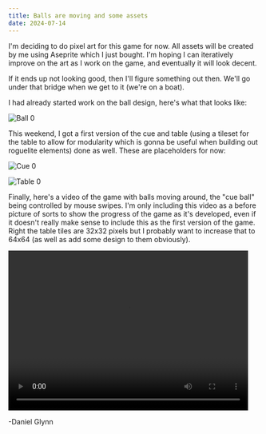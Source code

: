 ```yaml
---
title: Balls are moving and some assets
date: 2024-07-14
---
```


I'm deciding to do pixel art for this game for now. All assets will be created by me using Aseprite which I just bought. I'm hoping I can iteratively improve on the art as I work on the game, and eventually it will look decent.

If it ends up not looking good, then I'll figure something out then. We'll go under that bridge when we get to it (we're on a boat).

I had already started work on the ball design, here's what that looks like:

![Ball 0](/images/ball0.png)

This weekend, I got a first version of the cue and table (using a tileset for the table to allow for modularity which is gonna be useful when building out roguelite elements) done as well. These are placeholders for now:

![Cue 0](/images/cue0.png)

![Table 0](/images/table0.png)

Finally, here's a video of the game with balls moving around, the "cue ball" being controlled by mouse swipes. I'm only including this video as a before picture of sorts to show the progress of the game as it's developed, even if it doesn't really make sense to include this as the first version of the game. Right the table tiles are 32x32 pixels but I probably want to increase that to 64x64 (as well as add some design to them obviously).

<video width="480" height="320" controls>
  <source src="/videos/game0.mp4" type="video/mp4"/>
</video>


-Daniel Glynn
